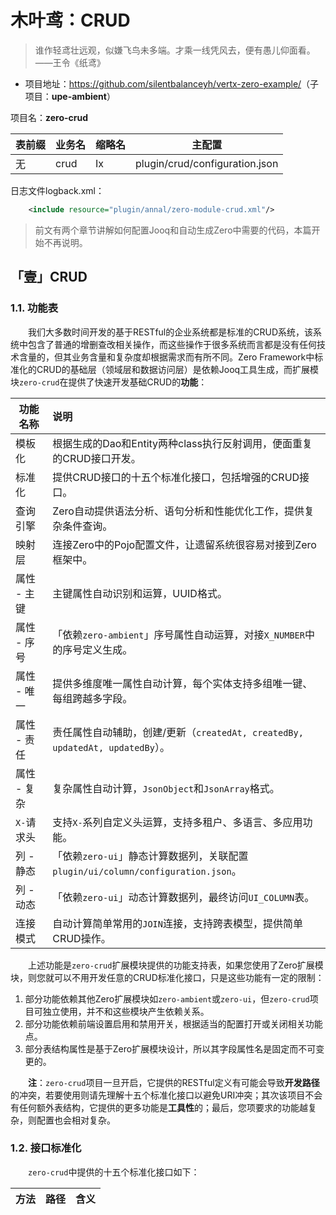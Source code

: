 # 木叶鸢：CRUD

> 谁作轻鸢壮远观，似嫌飞鸟未多端。才乘一线凭风去，便有愚儿仰面看。——王令《纸鸢》

* 项目地址：<https://github.com/silentbalanceyh/vertx-zero-example/>（子项目：**upe-ambient**）

项目名：**zero-crud**

|表前缀|业务名|缩略名|主配置|
|---|---|---|---|
|无|crud|Ix|plugin/crud/configuration.json|

日志文件logback.xml：

```xml
    <include resource="plugin/annal/zero-module-crud.xml"/>
```

> 前文有两个章节讲解如何配置Jooq和自动生成Zero中需要的代码，本篇开始不再说明。

## 「壹」CRUD

### 1.1. 功能表

&ensp;&ensp;&ensp;&ensp;我们大多数时间开发的基于RESTful的企业系统都是标准的CRUD系统，该系统中包含了普通的增删查改相关操作，而这些操作于很多系统而言都是没有任何技术含量的，但其业务含量和复杂度却根据需求而有所不同。Zero Framework中标准化的CRUD的基础层（领域层和数据访问层）是依赖Jooq工具生成，而扩展模块`zero-crud`在提供了快速开发基础CRUD的**功能**：

|功能名称|说明|
|---|:---|
|模板化|根据生成的Dao和Entity两种class执行反射调用，便面重复的CRUD接口开发。|
|标准化|提供CRUD接口的十五个标准化接口，包括增强的CRUD接口。|
|查询引擎|Zero自动提供语法分析、语句分析和性能优化工作，提供复杂条件查询。|
|映射层|连接Zero中的Pojo配置文件，让遗留系统很容易对接到Zero框架中。|
|属性 - 主键|主键属性自动识别和运算，UUID格式。|
|属性 - 序号|「依赖`zero-ambient`」序号属性自动运算，对接`X_NUMBER`中的序号定义生成。|
|属性 - 唯一|提供多维度唯一属性自动计算，每个实体支持多组唯一键、每组跨越多字段。|
|属性 - 责任|责任属性自动辅助，创建/更新（`createdAt, createdBy, updatedAt, updatedBy`）。|
|属性 - 复杂|复杂属性自动计算，`JsonObject`和`JsonArray`格式。|
|`X-`请求头|支持`X-`系列自定义头运算，支持多租户、多语言、多应用功能。|
|列 - 静态|「依赖`zero-ui`」静态计算数据列，关联配置`plugin/ui/column/configuration.json`。|
|列 - 动态|「依赖`zero-ui`」动态计算数据列，最终访问`UI_COLUMN`表。|
|连接模式|自动计算简单常用的`JOIN`连接，支持跨表模型，提供简单CRUD操作。|

&ensp;&ensp;&ensp;&ensp;上述功能是`zero-crud`扩展模块提供的功能支持表，如果您使用了Zero扩展模块，则您就可以不用开发任意的CRUD标准化接口，只是这些功能有一定的限制：

1. 部分功能依赖其他Zero扩展模块如`zero-ambient`或`zero-ui`，但`zero-crud`项目可独立使用，并不和这些模块产生依赖关系。
2. 部分功能依赖前端设置启用和禁用开关，根据适当的配置打开或关闭相关功能点。
3. 部分表结构属性是基于Zero扩展模块设计，所以其字段属性名是固定而不可变更的。

&ensp;&ensp;&ensp;&ensp;**注**：`zero-crud`项目一旦开启，它提供的RESTful定义有可能会导致**开发路径**的冲突，若要使用则请先理解十五个标准化接口以避免URI冲突；其次该项目不会有任何额外表结构，它提供的更多功能是**工具性**的；最后，您项要求的功能越复杂，则配置也会相对复杂。

### 1.2. 接口标准化

&ensp;&ensp;&ensp;&ensp;`zero-crud`中提供的十五个标准化接口如下：

|方法|路径|含义|
|---|:---|:---|
